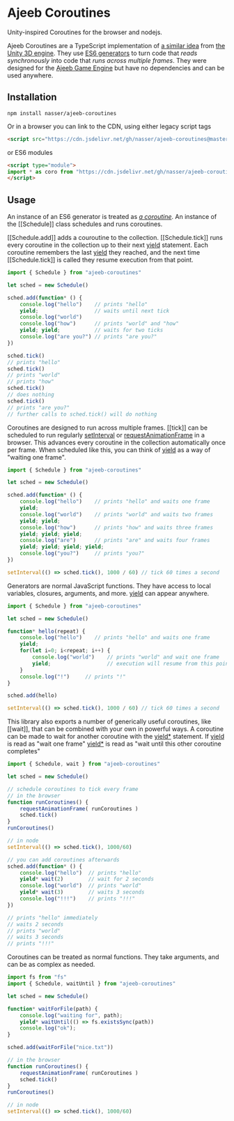 # Ajeeb Coroutines

Unity-inspired Coroutines for the browser and nodejs.

Ajeeb Coroutines are a TypeScript implementation of [a similar idea][unicoro]
from [the Unity 3D engine][unity]. They use [ES6 generators][es6gen] to turn
code that *reads synchronously* into code that *runs across multiple frames*.
They were designed for the [Ajeeb Game Engine][ajeeb] but have no dependencies
and can be used anywhere.

## Installation

```
npm install nasser/ajeeb-coroutines
```

Or in a browser you can link to the CDN, using either legacy script tags

```html
<script src="https://cdn.jsdelivr.net/gh/nasser/ajeeb-coroutines@master/build/coroutines.iife.js"></script>
```

or ES6 modules

```html
<script type="module">
import * as coro from "https://cdn.jsdelivr.net/gh/nasser/ajeeb-coroutines@master/build/coroutines.esm.js"
</script>
```

## Usage

An instance of an ES6 generator is treated as [*a coroutine*][wikicoro]. An
instance of the [[Schedule]] class schedules and runs coroutines.

[[Schedule.add]] adds a couroutine to the collection. [[Schedule.tick]]
runs every coroutine in the collection up to their next [yield][yielddoc]
statement. Each coroutine remembers the last [yield][yielddoc] they reached, and
the next time [[Schedule.tick]] is called they resume execution from that
point.

```js
import { Schedule } from "ajeeb-coroutines"

let sched = new Schedule()

sched.add(function* () {
    console.log("hello")    // prints "hello"
    yield;                  // waits until next tick
    console.log("world")  
    console.log("how")      // prints "world" and "how"
    yield; yield;           // waits for two ticks
    console.log("are you?") // prints "are you?"
})

sched.tick()
// prints "hello"
sched.tick()
// prints "world"
// prints "how"
sched.tick()
// does nothing
sched.tick()
// prints "are you?"
// further calls to sched.tick() will do nothing
```

Coroutines are designed to run across multiple frames. [[tick]] can be scheduled
to run regularly [setInterval][si] or [requestAnimationFrame][raf] in a browser. 
This advances every coroutine in the collection automatically once per frame.
When scheduled like this, you can think of [yield][yielddoc] as a way of
"waiting one frame".

```js
import { Schedule } from "ajeeb-coroutines"

let sched = new Schedule()

sched.add(function* () {
    console.log("hello")    // prints "hello" and waits one frame
    yield;
    console.log("world")    // prints "world" and waits two frames
    yield; yield;
    console.log("how")      // prints "how" and waits three frames
    yield; yield; yield;
    console.log("are")      // prints "are" and waits four frames
    yield; yield; yield; yield;
    console.log("you?")     // prints "you?"
})

setInterval(() => sched.tick(), 1000 / 60) // tick 60 times a second
```

Generators are normal JavaScript functions. They have access to local variables,
closures, arguments, and more. [yield][yielddoc] can appear anywhere.

```js
import { Schedule } from "ajeeb-coroutines"

let sched = new Schedule()

function* hello(repeat) {
    console.log("hello")    // prints "hello" and waits one frame
    yield;
    for(let i=0; i<repeat; i++) { 
        console.log("world")    // prints "world" and wait one frame
        yield;                  // execution will resume from this point 
    }
    console.log("!")     // prints "!"
}

sched.add(hello)

setInterval(() => sched.tick(), 1000 / 60) // tick 60 times a second
```

This library also exports a number of generically useful coroutines, like [[wait]],
that can be combined with your own in powerful ways. A coroutine can be made to
wait for another coroutine with the [yield*][yieldstar] statement. If
[yield][yielddoc] is read as "wait one frame" [yield*][yieldstar] is read as
"wait until this other coroutine completes"

```js
import { Schedule, wait } from "ajeeb-coroutines"

let sched = new Schedule()

// schedule coroutines to tick every frame
// in the browser
function runCoroutines() {
    requestAnimationFrame( runCoroutines )
    sched.tick()
}
runCoroutines()

// in node
setInterval(() => sched.tick(), 1000/60)

// you can add coroutines afterwards
sched.add(function* () {
    console.log("hello")  // prints "hello"
    yield* wait(2)        // wait for 2 seconds
    console.log("world")  // prints "world"
    yield* wait(3)        // waits 3 seconds
    console.log("!!!")    // prints "!!!"
})

// prints "hello" immediately 
// waits 2 seconds
// prints "world" 
// waits 3 seconds
// prints "!!!" 
```

Coroutines can be treated as normal functions. They take arguments, and can be as complex as needed.

```js
import fs from "fs"
import { Schedule, waitUntil } from "ajeeb-coroutines"

let sched = new Schedule()

function* waitForFile(path) {
    console.log("waiting for", path);
    yield* waitUntil(() => fs.existsSync(path))
    console.log("ok");
}

sched.add(waitForFile("nice.txt"))

// in the browser
function runCoroutines() {
    requestAnimationFrame( runCoroutines )
    sched.tick()
}
runCoroutines()

// in node
setInterval(() => sched.tick(), 1000/60)
```

[es6gen]: https://developer.mozilla.org/en-US/docs/Web/JavaScript/Reference/Global_Objects/Generator
[ajeeb]: http://ajeeb.games
[yieldstar]: https://developer.mozilla.org/en-US/docs/Web/JavaScript/Reference/Operators/yield*
[yielddoc]: https://developer.mozilla.org/en-US/docs/Web/JavaScript/Reference/Operators/yield
[unity]: https://www.unity3d.com/
[unicoro]: https://docs.unity3d.com/Manual/Coroutines.html
[wikicoro]: https://en.wikipedia.org/wiki/Coroutine
[raf]: https://developer.mozilla.org/en-US/docs/Web/API/window/requestAnimationFrame
[si]: https://developer.mozilla.org/en-US/docs/Web/API/WindowOrWorkerGlobalScope/setInterval
